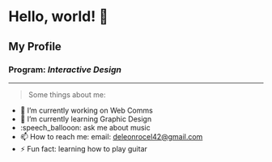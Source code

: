 # Hello, world! 👋

## My Profile
### Program: *Interactive Design*
--- 
> Some things about me: 
- 🔭 I’m currently working on Web Comms
- 🌱 I’m currently learning Graphic Design
- :speech_ballooon: ask me about music
- 📫 How to reach me: email: deleonrocel42@gmail.com
- ⚡ Fun fact: learning how to play guitar

